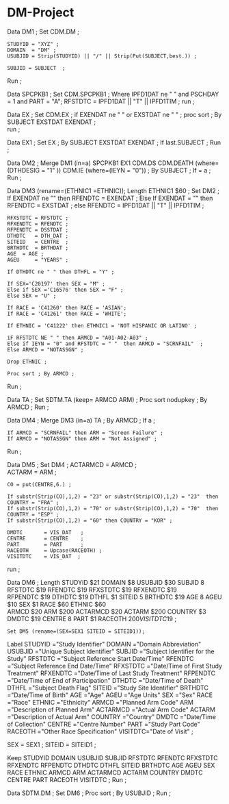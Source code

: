 # DM-Project



Data DM1 ;
	Set CDM.DM ;

	STUDYID = "XYZ" ;
	DOMAIN  = "DM" ;
	USUBJID = Strip(STUDYID) || "/" || Strip(Put(SUBJECT,best.)) ;

	SUBJID = SUBJECT  ;
Run ;

Data SPCPKB1 ;
	Set CDM.SPCPKB1 ;
	Where IPFD1DAT ne " " and PSCHDAY = 1 and PART = "A";
	RFSTDTC = IPFD1DAT || "T" || IPFD1TIM ;
run ;

Data EX ;
	Set CDM.EX ;
	if EXENDAT ne " " or EXSTDAT ne " " ;
	proc sort ; By SUBJECT EXSTDAT EXENDAT ;  
run ;

Data EX1 ;
	Set EX ;
	By SUBJECT EXSTDAT EXENDAT ;
	If last.SUBJECT ;
Run ; 

Data DM2 ;
	Merge DM1 (in=a) SPCPKB1 EX1 CDM.DS CDM.DEATH (where=(DTHDESIG = "1" )) CDM.IE (where=(IEYN = "0")) ;
	By SUBJECT ;
	If = a ;
Run ; 

Data DM3 (rename=(ETHNIC1 =ETHNIC));
	Length ETHNIC1 $60 ;
	Set DM2 ;
	If EXENDAT ne "" then RFENDTC = EXENDAT ;
	Else If EXENDAT = "" then RFENDTC = EXSTDAT ; 
	else RFENDTC = IPFD1DAT || "T" || IPFD1TIM ;

	RFXSTDTC = RFSTDTC ;  
	RFXENDTC = RFENDTC ; 
	RFPENDTC = DSSTDAT ;
	DTHDTC   = DTH_DAT ;
	SITEID   = CENTRE  ;
	BRTHDTC  = BRTHDAT ;
	AGE	 = AGE ;
	AGEU     = "YEARS" ; 

	If DTHDTC ne " " then DTHFL = "Y" ;
	
	If SEX='C20197' then SEX = "M" ;
	Else if SEX ='C16576' then SEX = "F" ;
	Else SEX = "U" ;

	If RACE = 'C41260' then RACE = 'ASIAN';
	If RACE = 'C41261' then RACE = 'WHITE';

	If ETHNIC = 'C41222' then ETHNIC1 = 'NOT HISPANIC OR LATINO' ;

	iF RFSTDTC NE " " then ARMCD = "A01-A02-A03" ;
	Else if IEYN = "0" and RFSTDTC = " "  then ARMCD = "SCRNFAIL"  ;
	Else ARMCD = "NOTASSGN" ;

	Drop ETHNIC ;

	Proc sort ; By ARMCD ;
Run ;

Data TA ;
	Set SDTM.TA (keep= ARMCD ARM) ;
	Proc sort nodupkey ; By ARMCD ;
Run ; 

Data DM4 ;
	Merge DM3 (in=a) TA ;
	By ARMCD ;
	If a ;

	If ARMCD = "SCRNFAIL" then ARM = "Screen Failure" ; 
	If ARMCD = "NOTASSGN" then ARM = "Not Assigned" ;
Run ;

Data DM5 ;
	Set DM4 ;
	ACTARMCD = ARMCD ;  
	ACTARM   = ARM ;

	CO = put(CENTRE,6.) ;

	If substr(Strip(CO),1,2) = "23" or substr(Strip(CO),1,2) = "23"  then COUNTRY = "FRA" ; 
	If substr(Strip(CO),1,2) = "70" or substr(Strip(CO),1,2) = "70"  then COUNTRY = "ESP" ; 
	If substr(Strip(CO),1,2) = "60" then COUNTRY = "KOR" ; 

	DMDTC 		= VIS_DAT 	;
	CENTRE		= CENTRE 	; 
	PART		= PART 		; 
	RACEOTH		= Upcase(RACEOTH) ; 
	VISITDTC    = VIS_DAT  ;

run ;

Data DM6 ;
	Length STUDYID $21	DOMAIN $8	USUBJID $30	SUBJID 8	RFSTDTC $19	RFENDTC $19	RFXSTDTC $19	RFXENDTC $19	
		   RFPENDTC $19	DTHDTC $19	DTHFL $1	SITEID 5	BRTHDTC $19	AGE 8	AGEU $10	SEX $1	RACE $60	ETHNIC $60	
		   ARMCD $20	ARM $200	ACTARMCD $20	ACTARM $200	COUNTRY $3	DMDTC $19	CENTRE 8	PART $1	RACEOTH $200	
		   VISITDTC$19 ;

	Set DM5 (rename=(SEX=SEX1 SITEID = SITEID1));

Label  STUDYID ="Study Identifier"
DOMAIN ="Domain Abbreviation"
USUBJID ="Unique Subject Identifier"
SUBJID ="Subject Identifier for the Study"
RFSTDTC ="Subject Reference Start Date/Time"
RFENDTC ="Subject Reference End Date/Time"
RFXSTDTC ="Date/Time of First Study Treatment"
RFXENDTC ="Date/Time of Last Study Treatment"
RFPENDTC ="Date/Time of End of Participation"
DTHDTC ="Date/Time of Death"
DTHFL ="Subject Death Flag"
SITEID ="Study Site Identifier"
BRTHDTC ="Date/Time of Birth"
AGE ="Age"
AGEU ="Age Units"
SEX ="Sex"
RACE ="Race"
ETHNIC ="Ethnicity"
ARMCD ="Planned Arm Code"
ARM ="Description of Planned Arm"
ACTARMCD ="Actual Arm Code"
ACTARM ="Description of Actual Arm"
COUNTRY ="Country"
DMDTC ="Date/Time of Collection"
CENTRE ="Centre Number"
PART ="Study Part Code"
RACEOTH ="Other Race Specification"
VISITDTC="Date of Visit" ;

SEX = SEX1 ;
SITEID = SITEID1 ;

Keep STUDYID  DOMAIN  USUBJID SUBJID RFSTDTC RFENDTC RFXSTDTC RFXENDTC RFPENDTC DTHDTC DTHFL SITEID BRTHDTC AGE AGEU SEX RACE ETHNIC ARMCD 	ARM ACTARMCD ACTARM COUNTRY DMDTC CENTRE PART RACEOTH VISITDTC ;
Run ;


Data SDTM.DM ;
	Set DM6 ;
	Proc sort ; By USUBJID ;
Run ;


